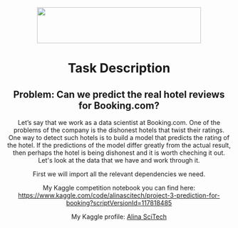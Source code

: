 <center> <img src="https://upload.wikimedia.org/wikipedia/commons/e/e3/Booking.com_logo2.png" style="width:368px;height:81px;"> 


# Task Description

## Problem: Can we predict the real hotel reviews for Booking.com?

Let’s say that we work as a data scientist at Booking.com. One of the problems of the company is the dishonest hotels that twist their ratings. One way to detect such hotels is to build a model that predicts the rating of the hotel. If the predictions of the model differ greatly from the actual result, then perhaps the hotel is being dishonest and it is worth cheching it out. Let's look at the data that we have and work through it.

First we will import all the relevant dependencies we need.

My Kaggle competition notebook you can find here: https://www.kaggle.com/code/alinascitech/project-3-prediction-for-booking?scriptVersionId=117818485

My Kaggle profile: [Alina SciTech](https://www.kaggle.com/alinascitech)
